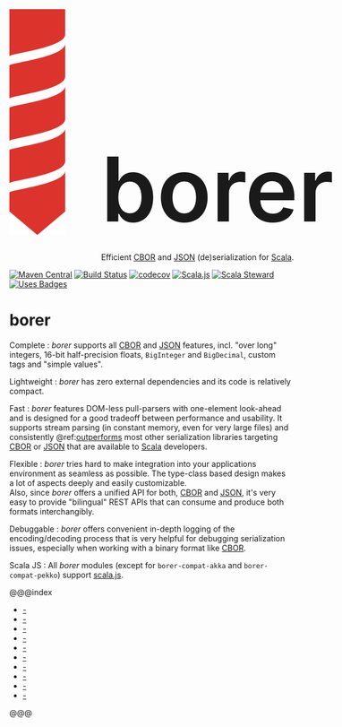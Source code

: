 <div style="display:flex">
  <img src="assets/images/borer-logo.svg" alt="borer Logo" style="width: 100px; margin: 0 4rem 3rem 0"/>
  <div style="flex:1 1 400px">
    <h1 style="font-size:10rem;font-weight:600;margin-bottom: 1rem;">borer</h1>
    Efficient <a href="http://cbor.io/">CBOR</a> and <a href="http://json.org/">JSON</a> (de)serialization for
    <a href="https://www.scala-lang.org/">Scala</a>.
  </div>
</div>

[![Maven Central](https://img.shields.io/maven-central/v/io.bullet/borer-core_3.svg)](https://maven-badges.herokuapp.com/maven-central/io.bullet/borer-core_3)
[![Build Status](https://travis-ci.org/sirthias/borer.svg?branch=master)](https://travis-ci.org/sirthias/borer)
[![codecov](https://codecov.io/gh/sirthias/borer/branch/master/graph/badge.svg)](https://codecov.io/gh/sirthias/borer)
[![Scala.js](https://www.scala-js.org/assets/badges/scalajs-0.6.17.svg)](https://www.scala-js.org)
[![Scala Steward](https://img.shields.io/badge/Scala_Steward-helping-brightgreen.svg?style=flat&logo=data:image/png;base64,iVBORw0KGgoAAAANSUhEUgAAAA4AAAAQCAMAAAARSr4IAAAAVFBMVEUAAACHjojlOy5NWlrKzcYRKjGFjIbp293YycuLa3pYY2LSqql4f3pCUFTgSjNodYRmcXUsPD/NTTbjRS+2jomhgnzNc223cGvZS0HaSD0XLjbaSjElhIr+AAAAAXRSTlMAQObYZgAAAHlJREFUCNdNyosOwyAIhWHAQS1Vt7a77/3fcxxdmv0xwmckutAR1nkm4ggbyEcg/wWmlGLDAA3oL50xi6fk5ffZ3E2E3QfZDCcCN2YtbEWZt+Drc6u6rlqv7Uk0LdKqqr5rk2UCRXOk0vmQKGfc94nOJyQjouF9H/wCc9gECEYfONoAAAAASUVORK5CYII=)](https://scala-steward.org)
[![Uses Badges](https://img.shields.io/badge/uses-badges-c0ca33.svg)](http://shields.io/)

borer
=====

Complete
: _borer_ supports all [CBOR] and [JSON] features, incl. "over long" integers, 16-bit half-precision floats,
  `BigInteger` and `BigDecimal`, custom tags and "simple values".
  
Lightweight
: _borer_ has zero external dependencies and its code is relatively compact.

Fast
: _borer_ features DOM-less pull-parsers with one-element look-ahead and is designed for a good tradeoff between
  performance and usability. It supports stream parsing (in constant memory, even for very large files) and consistently
  @ref:[outperforms](borer-core/JSON-performance.md) most other serialization libraries targeting [CBOR] or
  [JSON] that are available to [Scala] developers.
 
Flexible
: _borer_ tries hard to make integration into your applications environment as seamless as possible.
  The type-class based design makes a lot of aspects deeply and easily customizable.<br>
  Also, since _borer_ offers a unified API for both, [CBOR] and [JSON], it's very easy to provide "bilingual" REST APIs
  that can consume and produce both formats interchangibly. 

Debuggable
: _borer_ offers convenient in-depth logging of the encoding/decoding process that is very helpful for debugging
  serialization issues, especially when working with a binary format like [CBOR].

Scala JS
: All _borer_ modules (except for `borer-compat-akka` and `borer-compat-pekko`) support [scala.js].


  [Scala]: https://www.scala-lang.org/
  [scala.js]: https://www.scala-js.org/
  [CBOR]: http://cbor.io/
  [JSON]: http://json.org/
  
  
@@@index

* [-](design-principles.md)
* [-](getting-started.md)
* [-](borer-core/index.md)
* [-](borer-derivation/index.md)
* [-](borer-compat-akka.md)
* [-](borer-compat-pekko.md)
* [-](borer-compat-cats.md)
* [-](borer-compat-circe.md)
* [-](borer-compat-scodec.md)
* [-](project/index.md)

@@@